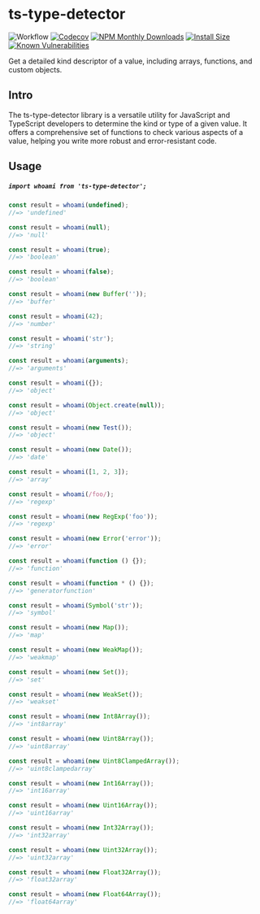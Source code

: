 # ts-type-detector

![Workflow](https://github.com/paxa1887/ts-type-detector/actions/workflows/main.yml/badge.svg)
[![Codecov](https://codecov.io/gh/paxa1887/ts-type-detector/graph/badge.svg?token=S6U22KXOKW)](https://codecov.io/gh/paxa1887/ts-type-detector) [![NPM Monthly Downloads](https://img.shields.io/npm/dm/ts-type-detector.svg?style=flat)](https://www.npmjs.com/package/ts-type-detector)
[![Install Size](https://packagephobia.com/badge?p=ts-type-detector)](https://packagephobia.com/result?p=ts-type-detector) [![Known Vulnerabilities](https://snyk.io/test/github/paxa1887/ts-type-detector/badge.svg)](https://snyk.io/test/github/paxa1887/ts-type-detector)

Get a detailed kind descriptor of a value, including arrays, functions, and custom objects.

## Intro

The ts-type-detector library is a versatile utility for JavaScript and TypeScript developers to determine the kind or type of a given value. It offers a comprehensive set of functions to check various aspects of a value, helping you write more robust and error-resistant code.

## Usage

##### `import whoami from 'ts-type-detector';`

```TypeScript
const result = whoami(undefined);
//=> 'undefined'

const result = whoami(null);
//=> 'null'

const result = whoami(true);
//=> 'boolean'

const result = whoami(false);
//=> 'boolean'

const result = whoami(new Buffer(''));
//=> 'buffer'

const result = whoami(42);
//=> 'number'

const result = whoami('str');
//=> 'string'

const result = whoami(arguments);
//=> 'arguments'

const result = whoami({});
//=> 'object'

const result = whoami(Object.create(null));
//=> 'object'

const result = whoami(new Test());
//=> 'object'

const result = whoami(new Date());
//=> 'date'

const result = whoami([1, 2, 3]);
//=> 'array'

const result = whoami(/foo/);
//=> 'regexp'

const result = whoami(new RegExp('foo'));
//=> 'regexp'

const result = whoami(new Error('error'));
//=> 'error'

const result = whoami(function () {});
//=> 'function'

const result = whoami(function * () {});
//=> 'generatorfunction'

const result = whoami(Symbol('str'));
//=> 'symbol'

const result = whoami(new Map());
//=> 'map'

const result = whoami(new WeakMap());
//=> 'weakmap'

const result = whoami(new Set());
//=> 'set'

const result = whoami(new WeakSet());
//=> 'weakset'

const result = whoami(new Int8Array());
//=> 'int8array'

const result = whoami(new Uint8Array());
//=> 'uint8array'

const result = whoami(new Uint8ClampedArray());
//=> 'uint8clampedarray'

const result = whoami(new Int16Array());
//=> 'int16array'

const result = whoami(new Uint16Array());
//=> 'uint16array'

const result = whoami(new Int32Array());
//=> 'int32array'

const result = whoami(new Uint32Array());
//=> 'uint32array'

const result = whoami(new Float32Array());
//=> 'float32array'

const result = whoami(new Float64Array());
//=> 'float64array'
```
